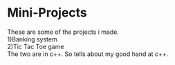 # Mini-Projects
These are some of the projects i made. <br>
1)Banking system <br>
2)Tic Tac Toe game <br>
The two are in c++. So tells about my good hand at c++. 
